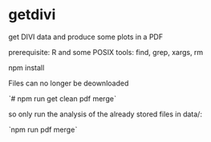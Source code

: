 # getdivi
get DIVI data and produce some plots in a PDF

prerequisite: R and some POSIX tools: find, grep, xargs, rm

npm install

Files can no longer be deownloaded

ˋ# npm run get clean pdf mergeˋ

so only run the analysis of the already stored files in data/:

ˋnpm run pdf mergeˋ

